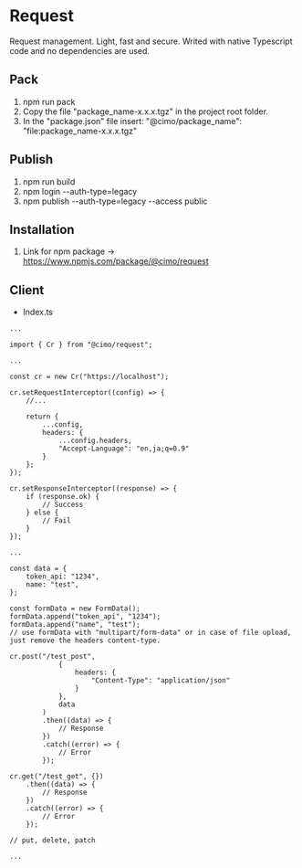 # Request

Request management. Light, fast and secure.
Writed with native Typescript code and no dependencies are used.

## Pack

1. npm run pack
2. Copy the file "package_name-x.x.x.tgz" in the project root folder.
3. In the "package.json" file insert: "@cimo/package_name": "file:package_name-x.x.x.tgz"

## Publish

1. npm run build
2. npm login --auth-type=legacy
3. npm publish --auth-type=legacy --access public

## Installation

1. Link for npm package -> https://www.npmjs.com/package/@cimo/request

## Client

-   Index.ts

```
...

import { Cr } from "@cimo/request";

...

const cr = new Cr("https://localhost");

cr.setRequestInterceptor((config) => {
    //...

    return {
        ...config,
        headers: {
            ...config.headers,
            "Accept-Language": "en,ja;q=0.9"
        }
    };
});

cr.setResponseInterceptor((response) => {
    if (response.ok) {
        // Success
    } else {
        // Fail
    }
});

...

const data = {
    token_api: "1234",
    name: "test",
};

const formData = new FormData();
formData.append("token_api", "1234");
formData.append("name", "test");
// use formData with "multipart/form-data" or in case of file upload, just remove the headers content-type.

cr.post("/test_post",
            {
                headers: {
                    "Content-Type": "application/json"
                }
            },
            data
        )
        .then((data) => {
            // Response
        })
        .catch((error) => {
            // Error
        });

cr.get("/test_get", {})
    .then((data) => {
        // Response
    })
    .catch((error) => {
        // Error
    });

// put, delete, patch

...

```
